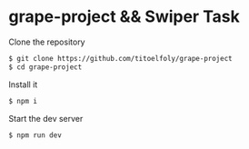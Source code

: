 # grape-project && Swiper Task 
Clone the repository

```sh
$ git clone https://github.com/titoelfoly/grape-project
$ cd grape-project
```

Install it

```sh
$ npm i
```

Start the dev server

```sh
$ npm run dev
```
